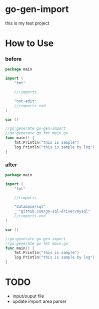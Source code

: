 # go-gen-import

this is my test project

# How to Use


### before

```go
package main

import (
	"fmt"

	//+imports

	"not-edit"
	//+imports-end
)

var ()

//go:generate go-gen-import
//go:generate go fmt main.go
func main() {
	fmt.Println("this is sample")
	log.Println("this is sample by log")
}
```

### after

```go
package main

import (
	"fmt"

	//+imports

	"database/sql"
	_ "github.com/go-sql-driver/mysql"
	//+imports-end
)

var ()

//go:generate go-gen-import
//go:generate go fmt main.go
func main() {
	fmt.Println("this is sample")
	log.Println("this is sample by log")
}
```


# TODO

- input/ouput file
- update import area parser
